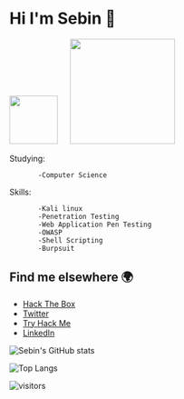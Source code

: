 <!--
**0xSebin/0xSebin** is a ✨ _special_ ✨ repository because its `README.md` (this file) appears on your GitHub profile.

Here are some ideas to get you started:
-->
# **Hi I'm Sebin 👋**

<a href="https://www.tryhackme.com/p/0xSebin"><img width="85px" src="https://assets.tryhackme.com/img/logo/tryhackme_logo_full.svg"></a> &emsp; <a href="https://www.hackthebox.eu/home/users/profile/140940"><img width="185x" src="https://app.hackthebox.eu/images/logos/logo-htb.svg"></a>


   Studying: 
             
           -Computer Science   
   Skills: 
           
           -Kali linux
           -Penetration Testing
           -Web Application Pen Testing
           -OWASP
           -Shell Scripting
           -Burpsuit
 
## Find me elsewhere 🌍



- [Hack The Box](https://app.hackthebox.eu/profile/140940)
- [Twitter](https://twitter.com/sebinthomas99)
- [Try Hack Me](https://tryhackme.com/p/0xSebin)
- [LinkedIn](https://www.linkedin.com/in/sebin-thomas/)
   
![Sebin's GitHub stats](https://github-readme-stats.vercel.app/api?username=0xSebin&show_icons=true&theme=radical)


![Top Langs](https://github-readme-stats.vercel.app/api/top-langs/?username=0xSebin&title_color=005932&icon_color=354c33&text_color=80a26f&bg_color=bcecb9&layout=compact&hide=css)

![visitors](https://visitor-badge.laobi.icu/badge?page_id=0xSebin)









